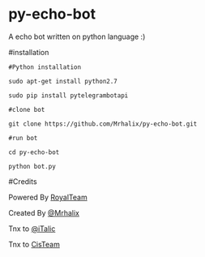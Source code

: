 # py-echo-bot
A echo bot written on python language :)

#installation
```
#Python installation

sudo apt-get install python2.7

sudo pip install pytelegrambotapi

#clone bot

git clone https://github.com/Mrhalix/py-echo-bot.git

#run bot

cd py-echo-bot

python bot.py

```
#Credits

Powered By [RoyalTeam](https://telegram.me/royalteamnews)

Created By [@Mrhalix](https://telegram.me/Mrhalix)

Tnx to [@iTalic](https://telegram.me/italic)

Tnx to [CisTeam](https://telegram.me/telecislog)
